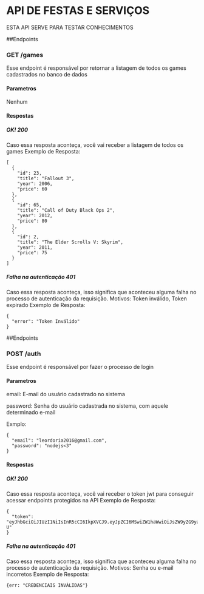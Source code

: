 # API DE FESTAS E SERVIÇOS
ESTA API SERVE PARA TESTAR CONHECIMENTOS

##Endpoints
### GET /games
Esse endpoint é responsável por retornar a listagem de todos os games cadastrados no banco de dados
#### Parametros
Nenhum
#### Respostas
##### OK! 200
Caso essa resposta aconteça, você vai receber a listagem de todos os games
Exemplo de Resposta: 
```
[
  {
    "id": 23,
    "title": "Fallout 3",
    "year": 2006,
    "price": 60
  },
  {
    "id": 65,
    "title": "Call of Duty Black Ops 2",
    "year": 2012,
    "price": 80
  },
  {
    "id": 2,
    "title": "The Elder Scrolls V: Skyrim",
    "year": 2011,
    "price": 75
  }
]

```
##### Falha na autenticação 401
Caso essa resposta aconteça, isso significa que aconteceu alguma falha no processo de autenticação da requisição. Motivos: Token inválido, Token expirado
Exemplo de Resposta:
```
{
  "error": "Token Inválido"
}
```


##Endpoints
### POST /auth
Esse endpoint é responsável por fazer o processo de login
#### Parametros
email: E-mail do usuário cadastrado no sistema

password: Senha do usuário cadastrada no sistema, com aquele determinado e-mail

Exmplo:
```
{
  "email": "leordoria2016@gmail.com",
  "password": "nodejs<3"
}

```
#### Respostas
##### OK! 200
Caso essa resposta aconteça, você vai receber o token jwt para conseguir acessar endpoints protegidos na API
Exemplo de Resposta: 
```
{
  "token": "eyJhbGciOiJIUzI1NiIsInR5cCI6IkpXVCJ9.eyJpZCI6MSwiZW1haWwiOiJsZW9yZG9yaWEyMDE2QGdtYWlsLmNvbSIsImlhdCI6MTY3MjE3MTkwNCwiZXhwIjoxNjcyMzQ0NzA0fQ.XXc2DMZ8LS0WITwBiu4BsFSe7Gp8Ep6BBMbmziM9B-U"
}

```
##### Falha na autenticação 401
Caso essa resposta aconteça, isso significa que aconteceu alguma falha no processo de autenticação da requisição. Motivos: Senha ou e-mail incorretos
Exemplo de Resposta:
```
{err: "CREDENCIAIS INVÁLIDAS"}
```
